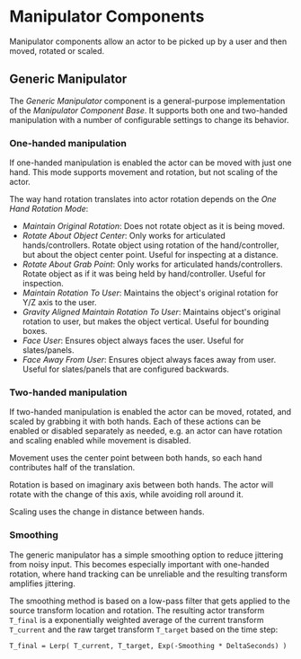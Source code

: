 # Manipulator Components

Manipulator components allow an actor to be picked up by a user and then moved, rotated or scaled.

## Generic Manipulator

The _Generic Manipulator_ component is a general-purpose implementation of the _Manipulator Component Base_. It supports both one and two-handed manipulation with a number of configurable settings to change its behavior.

### One-handed manipulation

If one-handed manipulation is enabled the actor can be moved with just one hand. This mode supports movement and rotation, but not scaling of the actor.

The way hand rotation translates into actor rotation depends on the _One Hand Rotation Mode_:
* _Maintain Original Rotation_: Does not rotate object as it is being moved.
* _Rotate About Object Center_: Only works for articulated hands/controllers. Rotate object using rotation of the hand/controller, but about the object center point. Useful for inspecting at a distance.
* _Rotate About Grab Point_: Only works for articulated hands/controllers. Rotate object as if it was being held by hand/controller. Useful for inspection.
* _Maintain Rotation To User_: Maintains the object's original rotation for Y/Z axis to the user.
* _Gravity Aligned Maintain Rotation To User_: Maintains object's original rotation to user, but makes the object vertical. Useful for bounding boxes.
* _Face User_: Ensures object always faces the user. Useful for slates/panels.
* _Face Away From User_: Ensures object always faces away from user. Useful for slates/panels that are configured backwards.

### Two-handed manipulation

If two-handed manipulation is enabled the actor can be moved, rotated, and scaled by grabbing it with both hands. Each of these actions can be enabled or disabled separately as needed, e.g. an actor can have rotation and scaling enabled while movement is disabled.

Movement uses the center point between both hands, so each hand contributes half of the translation.

Rotation is based on imaginary axis between both hands. The actor will rotate with the change of this axis, while avoiding roll around it.

Scaling uses the change in distance between hands.

### Smoothing

The generic manipulator has a simple smoothing option to reduce jittering from noisy input. This becomes especially important with one-handed rotation, where hand tracking can be unreliable and the resulting transform amplifies jittering.

The smoothing method is based on a low-pass filter that gets applied to the source transform location and rotation. The resulting actor transform `T_final` is a exponentially weighted average of the current transform `T_current` and the raw target transform `T_target` based on the time step:

`T_final = Lerp( T_current, T_target, Exp(-Smoothing * DeltaSeconds) )`
